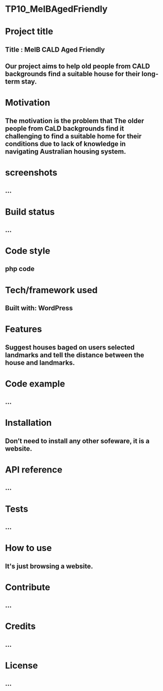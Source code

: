 # TP10_MelBAgedFriendly
# Project title
## Title : MelB CALD Aged Friendly 
## Our project aims to help old people from CALD backgrounds find a suitable house for their long-term stay.
## 
# Motivation
## The motivation is the problem that The older people from CaLD backgrounds find it challenging to find a suitable home for their conditions due to lack of knowledge in navigating Australian housing system.
## 
# screenshots
## ...
# Build status
## ...
# Code style
## php code
# Tech/framework used
## Built with: WordPress
# Features
## Suggest houses baged on users selected landmarks and tell the distance between the house and landmarks.
# Code example
## ...
# Installation 
## Don’t need to install any other sofeware, it is a website.
# API reference
## ...
# Tests
## ...
# How to use
## It's just browsing a website.
# Contribute
## ...
# Credits
## ...
# License
## ...
